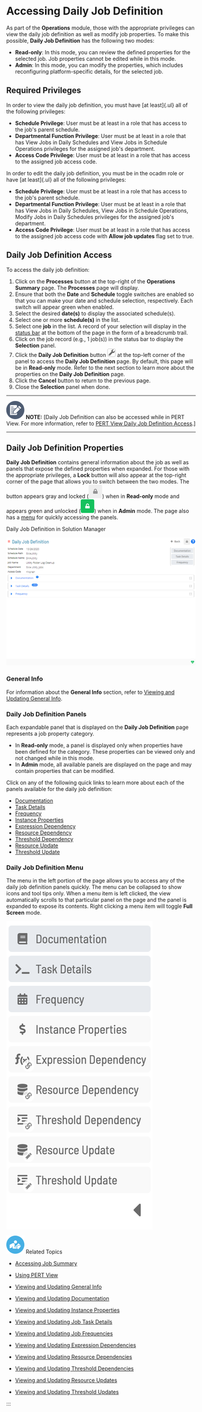 # Accessing Daily Job Definition

As part of the **Operations** module, those with the appropriate
privileges can view the daily job definition as well as modify job
properties. To make this possible, **Daily Job Definition** has the
following two modes:

- **Read-only**: In this mode, you can review the defined properties
    for the selected job. Job properties cannot be edited while in this
    mode.
- **Admin**: In this mode, you can modify the properties, which
    includes reconfiguring platform-specific details, for the selected
    job.

## Required Privileges

In order to view the daily job definition, you must have [at least]{.ul} all of the following privileges:

- **Schedule Privilege**: User must be at least in a role that has
    access to the job's parent schedule.
- **Departmental Function Privilege**: User must be at least in a role
    that has View Jobs in Daily Schedules and View Jobs in Schedule
    Operations privileges for the assigned job's department.
- **Access Code Privilege**: User must be at least in a role that has
    access to the assigned job access code.

In order to edit the daily job definition, you must be in the ocadm role
or have [at least]{.ul} all of the following privileges:

- **Schedule Privilege**: User must be at least in a role that has
    access to the job's parent schedule.
- **Departmental Function Privilege**: User must be at least in a role
    that has View Jobs in Daily Schedules, View Jobs in Schedule
    Operations, Modify Jobs in Daily Schedules privileges for the
    assigned job's department.
- **Access Code Privilege**: User must be at least in a role that has
    access to the assigned job access code with **Allow job updates**
    flag set to true.

## Daily Job Definition Access

To access the daily job definition:

1. Click on the **Processes** button at the top-right of the
    **Operations Summary** page. The **Processes** page will display.
2. Ensure that both the **Date** and **Schedule** toggle switches are
    enabled so that you can make your date and schedule selection,
    respectively. Each switch will appear green when enabled.
3. Select the desired **date(s)** to display the associated
    schedule(s).
4. Select one or more **schedule(s)** in the list.
5. Select one **job** in the list. A record of your selection will
    display in the [status bar](SM-UI-Layout.md#Status) at the
    bottom of the page in the form of a breadcrumb trail.
6. Click on the job record (e.g., 1 job(s)) in the status bar to
    display the **Selection** panel.
7. Click the **Daily Job Definition** button ![Daily Job Definition     Button](../../../Resources/Images/SM/Daily-Job-Definition-Button.png "Daily Job Definition Button")
    at the top-left corner of the panel to access the **Daily Job
    Definition** page. By default, this page will be in **Read-only**
    mode. Refer to the next section to learn more about the properties
    on the **Daily Job Definition** page.
8. Click the **Cancel** button to return to the previous page.
9. Close the **Selection** panel when done.

  -------------------------------------------------------------------------------------------------------------------------------- --------------------------------------------------------------------------------------------------------------------------------------------------------------------------------------------------------------
  ![White pencil/paper icon on gray circular background](../../../Resources/Images/note-icon(48x48).png "Note icon")   **NOTE:** [Daily Job Definition can also be accessed while in PERT View. For more information, refer to [PERT View Daily Job Definition Access](Using-PERT-View.md#PERT10).]
  -------------------------------------------------------------------------------------------------------------------------------- --------------------------------------------------------------------------------------------------------------------------------------------------------------------------------------------------------------

## Daily Job Definition Properties

**Daily Job Definition** contains general information about the job as
well as panels that expose the defined properties when expanded. For
those with the appropriate privileges, a **Lock** button will also
appear at the top-right corner of the page that allows you to switch
between the two modes. The button appears gray and locked (![Daily Job Definition Read-only Button](../../../Resources/Images/SM/Daily-Job-Definition-Read-only-Button.png "Daily Job Definition Read-only Button"))
when in **Read-only** mode and appears green and unlocked (![Job Definition Admin Button](../../../Resources/Images/SM/Daily-Job-Definition-Admin-Button.png "Job Definition Admin Button"))
when in **Admin** mode. The page also has a [menu](#Daily3) for quickly
accessing the panels.

Daily Job Definition in Solution Manager

![Daily Job Definition in Solution Manager](../../../Resources/Images/SM/Daily-Job-Definition.png "Daily Job Definition in Solution Manager")

### General Info

For information about the **General Info** section, refer to [Viewing and Updating General Info](Viewing-and-Updating-General-Info.md).

### Daily Job Definition Panels

Each expandable panel that is displayed on the **Daily Job Definition**
page represents a job property category.

- In **Read-only** mode, a panel is displayed only when properties
    have been defined for the category. These properties can be viewed
    only and not changed while in this mode.
- In **Admin** mode, all available panels are displayed on the page
    and may contain properties that can be modified.

Click on any of the following quick links to learn more about each of
the panels available for the daily job definition:

- [Documentation](Viewing-and-Updating-Documentation.md)
- [Task Details](Viewing-and-Updating-Job-Task-Details.md)
- [Frequency](Viewing-and-Updating-Job-Frequencies.md)
- [Instance     Properties](Viewing-and-Updating-Instance-Properties.md)
- [Expression     Dependency](Viewing-and-Updating-Expression-Dependencies.md)
- [Resource     Dependency](Viewing-and-Updating-Resource-Dependencies.md)
- [Threshold     Dependency](Viewing-and-Updating-Threshold-Dependencies.md)
- [Resource Update](Viewing-and-Updating-Resource-Updates.md)
- [Threshold     Update](Viewing-and-Updating-Threshold-Updates.md)

### Daily Job Definition Menu

The menu in the left portion of the page allows you to access any of the
daily job definition panels quickly. The menu can be collapsed to show
icons and tool tips only. When a menu item is left clicked, the view
automatically scrolls to that particular panel on the page and the panel
is expanded to expose its contents. Right clicking a menu item will
toggle **Full Screen** mode.

![Daily Job Definition Menu](../../../Resources/Images/SM/Daily-Job-Definition-Menu.png "Daily Job Definition Menu")

![White "person reading" icon on blue circular background](../../../Resources/Images/moreinfo-icon(48x48).png "More Info icon")
Related Topics

- [Accessing Job Summary](Accessing-Job-Summary.md)
- [Using PERT View](Using-PERT-View.md)
- [Viewing and Updating General     Info](Viewing-and-Updating-General-Info.md)
- [Viewing and Updating     Documentation](Viewing-and-Updating-Documentation.md)

- [Viewing and Updating Instance     Properties](Viewing-and-Updating-Instance-Properties.md)

- [Viewing and Updating Job Task     Details](Viewing-and-Updating-Job-Task-Details.md)

- [Viewing and Updating Job     Frequencies](Viewing-and-Updating-Job-Frequencies.md)

- [Viewing and Updating Expression     Dependencies](Viewing-and-Updating-Expression-Dependencies.md)

- [Viewing and Updating Resource     Dependencies](Viewing-and-Updating-Resource-Dependencies.md)

- [Viewing and Updating Threshold     Dependencies](Viewing-and-Updating-Threshold-Dependencies.md)

- [Viewing and Updating Resource     Updates](Viewing-and-Updating-Resource-Updates.md)

- [Viewing and Updating Threshold     Updates](Viewing-and-Updating-Threshold-Updates.md)

:::
